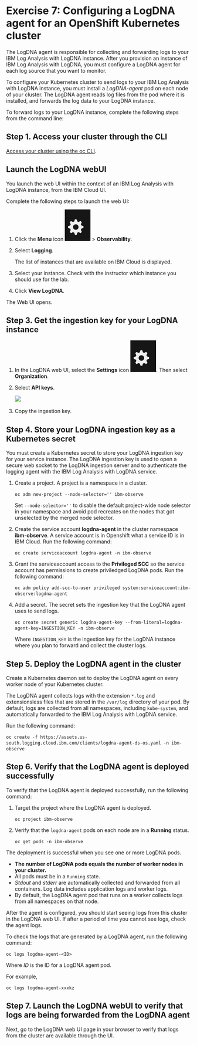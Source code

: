 # Exercise 7: Configuring a LogDNA agent for an OpenShift Kubernetes cluster

The LogDNA agent is responsible for collecting and forwarding logs to your IBM Log Analysis with LogDNA instance. After you provision an instance of IBM Log Analysis with LogDNA, you must configure a LogDNA agent for each log source that you want to monitor.

To configure your Kubernetes cluster to send logs to your IBM Log Analysis with LogDNA instance, you must install a *LogDNA-agent* pod on each node of your cluster. The LogDNA agent reads log files from the pod where it is installed, and forwards the log data to your LogDNA instance.

To forward logs to your LogDNA instance, complete the following steps from the command line:

## Step 1. Access your cluster through the CLI

[Access your cluster using the oc CLI](https://openshift4.gitbook.io/openshiftlab/getting-started/setup_cli#access-your-cluster-using-the-oc-cli). 

## Launch the LogDNA webUI

You launch the web UI within the context of an IBM Log Analysis with LogDNA instance, from the IBM Cloud UI. 

Complete the following steps to launch the web UI:

1. Click the **Menu** icon ![](../.gitbook/assets/admin.png) &gt; **Observability**. 

2. Select **Logging**. 

    The list of instances that are available on IBM Cloud is displayed.

3. Select your instance. Check with the instructor which instance  you should use for the lab.

4. Click **View LogDNA**.

The Web UI opens.

## Step 3. Get the ingestion key for your LogDNA instance

1. In the LogDNA web UI, select the **Settings** icon ![](../.gitbook/assets/admin.png). Then select **Organization**.
2. Select **API keys**.

    ![](../.gitbook/assets/screen-img-18.png)

3. Copy the ingestion key.

## Step 4. Store your LogDNA ingestion key as a Kubernetes secret

You must create a Kubernetes secret to store your LogDNA ingestion key for your service instance. The LogDNA ingestion key is used to open a secure web socket to the LogDNA ingestion server and to authenticate the logging agent with the IBM Log Analysis with LogDNA service.

1. Create a project. A project is a namespace in a cluster.

    ```
    oc adm new-project --node-selector='' ibm-observe
    ```

    Set `--node-selector=''` to disable the default project-wide node selector in your namespace and avoid pod recreates on the nodes that got unselected by the merged node selector.

2. Create the service account **logdna-agent** in the cluster namespace **ibm-observe**. A service account is in Openshift what a service ID is in IBM Cloud. Run the following command:

    ```
    oc create serviceaccount logdna-agent -n ibm-observe
    ```

4. Grant the serviceaccount access to the **Privileged SCC** so the service account has permissions to create priviledged LogDNA pods. Run the following command:

    ```
    oc adm policy add-scc-to-user privileged system:serviceaccount:ibm-observe:logdna-agent
    ```

5. Add a secret. The secret sets the ingestion key that the LogDNA agent uses to send logs.

    ```
    oc create secret generic logdna-agent-key --from-literal=logdna-agent-key=INGESTION_KEY -n ibm-observe 
    ```

    Where `INGESTION_KEY` is the ingestion key for the LogDNA instance where you plan to forward and collect the cluster logs.


## Step 5. Deploy the LogDNA agent in the cluster

Create a Kubernetes daemon set to deploy the LogDNA agent on every worker node of your Kubernetes cluster. 

The LogDNA agent collects logs with the extension `*.log` and extensionsless files that are stored in the `/var/log` directory of your pod. By default, logs are collected from all namespaces, including `kube-system`, and automatically forwarded to the IBM Log Analysis with LogDNA service.

Run the following command:

```
oc create -f https://assets.us-south.logging.cloud.ibm.com/clients/logdna-agent-ds-os.yaml -n ibm-observe
```


## Step 6. Verify that the LogDNA agent is deployed successfully

To verify that the LogDNA agent is deployed successfully, run the following command:

1. Target the project where the LogDNA agent is deployed.

    ```
    oc project ibm-observe
    ```

2. Verify that the `logdna-agent` pods on each node are in a **Running** status.

    ```
    oc get pods -n ibm-observe
    ```


The deployment is successful when you see one or more LogDNA pods.
* **The number of LogDNA pods equals the number of worker nodes in your cluster.**
* All pods must be in a `Running` state.
* *Stdout* and *stderr* are automatically collected and forwarded from all containers. Log data includes application logs and worker logs.
* By default, the LogDNA agent pod that runs on a worker collects logs from all namespaces on that node.

After the agent is configured, you should start seeing logs from this cluster in the LogDNA web UI. If after a period of time you cannot see logs, check the agent logs.

To check the logs that are generated by a LogDNA agent, run the following command:

```
oc logs logdna-agent-<ID>
```

Where *ID* is the ID for a LogDNA agent pod. 

For example, 

```
oc logs logdna-agent-xxxkz
```


## Step 7. Launch the LogDNA webUI to verify that logs are being forwarded from the LogDNA agent

Next, go to the LogDNA web UI page in your browser to verify that logs from the cluster are available through the UI. 


